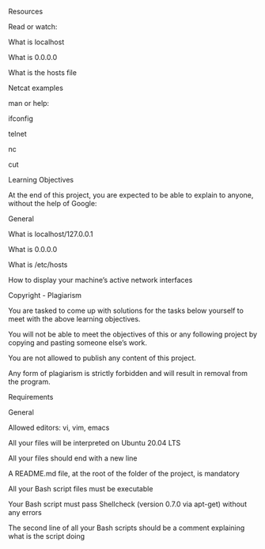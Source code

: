 Resources

Read or watch:



What is localhost

What is 0.0.0.0

What is the hosts file

Netcat examples

man or help:



ifconfig

telnet

nc

cut

Learning Objectives

At the end of this project, you are expected to be able to explain to anyone, without the help of Google:



General

What is localhost/127.0.0.1

What is 0.0.0.0

What is /etc/hosts

How to display your machine’s active network interfaces

Copyright - Plagiarism

You are tasked to come up with solutions for the tasks below yourself to meet with the above learning objectives.

You will not be able to meet the objectives of this or any following project by copying and pasting someone else’s work.

You are not allowed to publish any content of this project.

Any form of plagiarism is strictly forbidden and will result in removal from the program.

Requirements

General

Allowed editors: vi, vim, emacs

All your files will be interpreted on Ubuntu 20.04 LTS

All your files should end with a new line

A README.md file, at the root of the folder of the project, is mandatory

All your Bash script files must be executable

Your Bash script must pass Shellcheck (version 0.7.0 via apt-get) without any errors


The second line of all your Bash scripts should be a comment explaining what is the script doing
